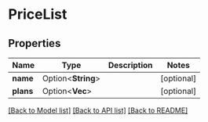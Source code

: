 # PriceList

## Properties

Name | Type | Description | Notes
------------ | ------------- | ------------- | -------------
**name** | Option<**String**> |  | [optional]
**plans** | Option<**Vec<String>**> |  | [optional]

[[Back to Model list]](../README.md#documentation-for-models) [[Back to API list]](../README.md#documentation-for-api-endpoints) [[Back to README]](../README.md)


